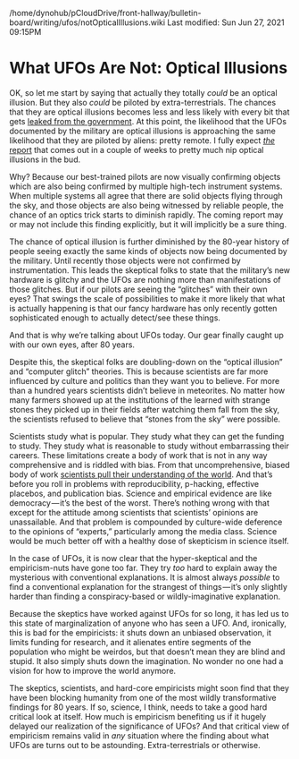 /home/dynohub/pCloudDrive/front-hallway/bulletin-board/writing/ufos/notOpticalIllusions.wiki
Last modified: Sun Jun 27, 2021  09:15PM

# What UFOs Are Not: Optical Illusions


OK, so let me start by saying that actually they totally _could_ be an optical illusion. But they also _could_ be piloted by extra-terrestrials. The chances that they are optical illusions becomes less and less likely with every bit that gets [leaked from the government](https://www.thedrive.com/the-war-zone/21000/highly-detailed-report-on-harrowing-encounter-between-f-a-18s-and-ufo-off-baja-surfaces). At this point, the likelihood that the UFOs documented by the military are optical illusions is approaching the same likelihood that they are piloted by aliens: pretty remote. I fully expect [_the_ report](https://www.nytimes.com/2021/06/03/us/politics/ufos-sighting-alien-spacecraft-pentagon.html) that comes out in a couple of weeks to pretty much nip optical illusions in the bud.

Why? Because our best-trained pilots are now visually confirming objects which are also being confirmed by multiple high-tech instrument systems. When multiple systems all agree that there are solid objects flying through the sky, and those objects are also being witnessed by reliable people, the chance of an optics trick starts to diminish rapidly. The coming report may or may not include this finding explicitly, but it will implicitly be a sure thing.

The chance of optical illusion is further diminished by the 80-year history of people seeing exactly the same kinds of objects now being documented by the military. Until recently those objects were not confirmed by instrumentation. This leads the skeptical folks to state that the military’s new hardware is glitchy and the UFOs are nothing more than manifestations of those glitches. But if our pilots are seeing the “glitches” with their own eyes? That swings the scale of possibilities to make it more likely that what is actually happening is that our fancy hardware has only recently gotten sophisticated enough to actually detect/see these things.

And that is why we’re talking about UFOs today. Our gear finally caught up with our own eyes, after 80 years.

Despite this, the skeptical folks are doubling-down on the “optical illusion” and “computer glitch” theories. This is because scientists are far more influenced by culture and politics than they want you to believe. For more than a hundred years scientists didn’t believe in meteorites. No matter how many farmers showed up at the institutions of the learned with strange stones they picked up in their fields after watching them fall from the sky, the scientists refused to believe that “stones from the sky” were possible.

Scientists study what is popular. They study what they can get the funding to study. They study what is reasonable to study without embarrassing their careers. These limitations create a body of work that is not in any way comprehensive and is riddled with bias. From that uncomprehensive, biased body of work [scientists pull their understanding of the world](https://slate.com/health-and-science/2017/06/daryl-bem-proved-esp-is-real-showed-science-is-broken.html). And that’s before you roll in problems with reproducibility, p-hacking, effective placebos, and publication bias. Science and empirical evidence are like democracy — it’s the best of the worst. There’s nothing wrong with that except for the attitude among scientists that scientists’ opinions are unassailable. And that problem is compounded by culture-wide deference to the opinions of “experts,” particularly among the media class. Science would be much better off with a healthy dose of skepticism in science itself.

In the case of UFOs, it is now clear that the hyper-skeptical and the empiricism-nuts have gone too far. They try _too_ hard to explain away the mysterious with conventional explanations. It is almost always _possible_ to find a conventional explanation for the strangest of things — it’s only slightly harder than finding a conspiracy-based or wildly-imaginative explanation.

Because the skeptics have worked against UFOs for so long, it has led us to this state of marginalization of anyone who has seen a UFO. And, ironically, this is bad for the empiricists: it shuts down an unbiased observation, it limits funding for research, and it alienates entire segments of the population who might be weirdos, but that doesn’t mean they are blind and stupid. It also simply shuts down the imagination. No wonder no one had a vision for how to improve the world anymore.

The skeptics, scientists, and hard-core empiricists might soon find that they have been blocking humanity from one of the most wildly transformative findings for 80 years. If so, science, I think, needs to take a good hard critical look at itself. How much is empiricism benefiting us if it hugely delayed our realization of the significance of UFOs? And that critical view of empiricism remains valid in _any_ situation where the finding about what UFOs are turns out to be astounding. Extra-terrestrials or otherwise.




